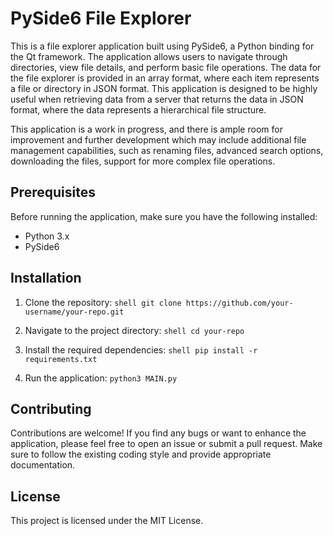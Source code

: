 # PySide6 File Explorer

This is a file explorer application built using PySide6, a Python binding for the Qt framework. The application allows users to navigate through directories, view file details, and perform basic file operations. The data for the file explorer is provided in an array format, where each item represents a file or directory in JSON format. This application is designed to be highly useful when retrieving data from a server that returns the data in JSON format, where the data represents a hierarchical file structure.

This application is a work in progress, and there is ample room for improvement and further development which may include additional file management capabilities, such as renaming files, advanced search options, downloading the files,  support for more complex file operations.

## Prerequisites

Before running the application, make sure you have the following installed:

- Python 3.x
- PySide6

## Installation

1. Clone the repository:
   ```shell git clone https://github.com/your-username/your-repo.git```

2. Navigate to the project directory:
    ```shell cd your-repo```

3. Install the required dependencies:
   ```shell pip install -r requirements.txt```

4. Run the application:
    ```python3 MAIN.py```


## Contributing

Contributions are welcome! If you find any bugs or want to enhance the application, please feel free to open an issue or submit a pull request. Make sure to follow the existing coding style and provide appropriate documentation.

## License

This project is licensed under the MIT License.
